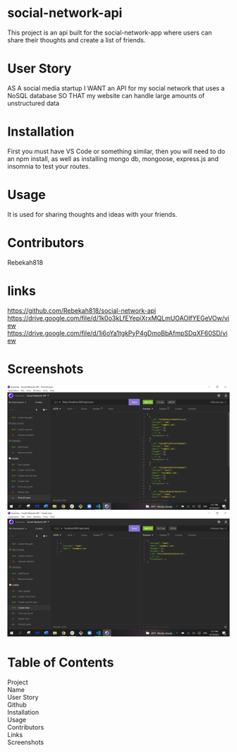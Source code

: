 # social-network-api
This project is an api built for the social-network-app where users can share their thoughts and create a list of friends.  

# User Story
AS A social media startup
I WANT an API for my social network that uses a NoSQL database
SO THAT my website can handle large amounts of unstructured data
# Installation
First you must have VS Code or something similar, then you will need to do an npm install, as well as installing mongo db, mongoose, express.js and insomnia to test your routes.
# Usage
It is used for sharing thoughts and ideas with your friends.
# Contributors 
Rebekah818
# links
https://github.com/Rebekah818/social-network-api
<br>
https://drive.google.com/file/d/1k0o3kLfEYepiXrxMQLmUOAOIfYEGeVOw/view
<br>
https://drive.google.com/file/d/1j6oYa1tgkPyP4gDmoBbAfmpSDqXF60SD/view
# Screenshots
![Screenshot](./assets/screenshot1.PNG)
![Screenshot](./assets/screenshot2.PNG)
# Table of Contents
Project 
<br>
Name 
<br>
User Story
<br> 
Github
<br>
Installation
<br> 
Usage
<br>
Contributors
<br> 
Links
<br>
Screenshots